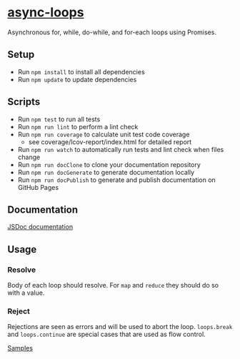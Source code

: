 # [async-loops](https://github.com/h2oboi89/async-loops)

Asynchronous for, while, do-while, and for-each loops using Promises.

## Setup
- Run `npm install` to install all dependencies
- Run `npm update` to update dependencies

## Scripts
- Run `npm test` to run all tests
- Run `npm run lint` to perform a lint check
- Run `npm run coverage` to calculate unit test code coverage
   - see coverage/lcov-report/index.html for detailed report
- Run `npm run watch` to automatically run tests and lint check when files change
- Run `npm run docClone` to clone your documentation repository
- Run `npm run docGenerate` to generate documentation locally
- Run `npm run docPublish` to generate and publish documentation on GitHub Pages

## Documentation
[JSDoc documentation](https://h2oboi89.github.io/async-loops/)

## Usage

### Resolve
Body of each loop should resolve.
For `map` and `reduce` they should do so with a value.

### Reject
Rejections are seen as errors and will be used to abort the loop.
`loops.break` and `loops.continue` are special cases that are used as flow control.

[Samples](https://github.com/h2oboi89/async-loops/tree/master/sample)
